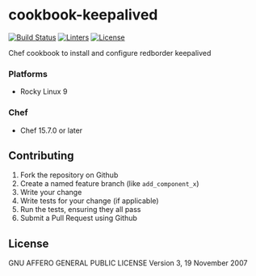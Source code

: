 # cookbook-keepalived
[![Build Status][build-shield]][build-url]
[![Linters][linters-shield]][linters-url]
[![License][license-shield]][license-url]

<!-- Badges -->
[build-shield]: https://github.com/redBorder/cookbook-keepalived/actions/workflows/rpm.yml/badge.svg?branch=master
[build-url]: https://github.com/redBorder/cookbook-keepalived/actions/workflows/rpm.yml?query=branch%3Amaster
[linters-shield]: https://github.com/redBorder/cookbook-keepalived/actions/workflows/lint.yml/badge.svg?event=push
[linters-url]: https://github.com/redBorder/cookbook-keepalived/actions/workflows/lint.yml
[license-shield]: https://img.shields.io/badge/license-AGPLv3-blue.svg
[license-url]: https://github.com/cookbook-keepalived/blob/HEAD/LICENSE

Chef cookbook to install and configure redborder keepalived

### Platforms

- Rocky Linux 9

### Chef

- Chef 15.7.0 or later

## Contributing

1. Fork the repository on Github
2. Create a named feature branch (like `add_component_x`)
3. Write your change
4. Write tests for your change (if applicable)
5. Run the tests, ensuring they all pass
6. Submit a Pull Request using Github

## License

GNU AFFERO GENERAL PUBLIC LICENSE Version 3, 19 November 2007
